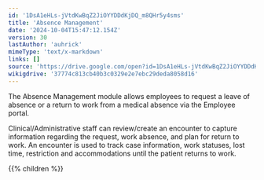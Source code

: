 ```yaml
---
id: '1DsA1eHLs-jVtdKwBqZ2JiOYYDDdKjDQ_m8QHr5y4sms'
title: 'Absence Management'
date: '2024-10-04T15:47:12.154Z'
version: 30
lastAuthor: 'auhrick'
mimeType: 'text/x-markdown'
links: []
source: 'https://drive.google.com/open?id=1DsA1eHLs-jVtdKwBqZ2JiOYYDDdKjDQ_m8QHr5y4sms'
wikigdrive: '37774c813cb40b3c0329e2e7ebc29deda8058d16'
---
```

The Absence Management module allows employees to request a leave of absence or a return to work from a medical absence via the Employee portal.

Clinical/Administrative staff can review/create an encounter to capture information regarding the request, work absence, and plan for return to work.  An encounter is used to track case information, work statuses, lost time, restriction and accommodations until the patient returns to work.

{{% children %}}
